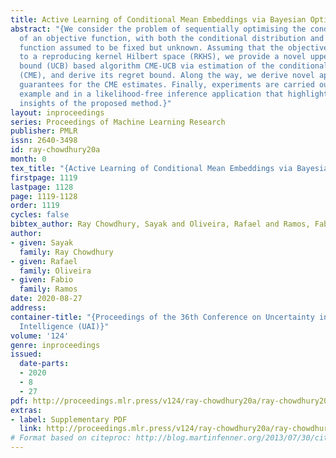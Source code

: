```yaml
---
title: Active Learning of Conditional Mean Embeddings via Bayesian Optimisation
abstract: "{We consider the problem of sequentially optimising the conditional expectation
  of an objective function, with both the conditional distribution and the objective
  function assumed to be fixed but unknown. Assuming that the objective function belongs
  to a reproducing kernel Hilbert space (RKHS), we provide a novel upper confidence
  bound (UCB) based algorithm CME-UCB via estimation of the conditional mean embeddings
  (CME), and derive its regret bound. Along the way, we derive novel approximation
  guarantees for the CME estimates. Finally, experiments are carried out in a synthetic
  example and in a likelihood-free inference application that highlight the useful
  insights of the proposed method.}"
layout: inproceedings
series: Proceedings of Machine Learning Research
publisher: PMLR
issn: 2640-3498
id: ray-chowdhury20a
month: 0
tex_title: "{Active Learning of Conditional Mean Embeddings via Bayesian Optimisation}"
firstpage: 1119
lastpage: 1128
page: 1119-1128
order: 1119
cycles: false
bibtex_author: Ray Chowdhury, Sayak and Oliveira, Rafael and Ramos, Fabio
author:
- given: Sayak
  family: Ray Chowdhury
- given: Rafael
  family: Oliveira
- given: Fabio
  family: Ramos
date: 2020-08-27
address: 
container-title: "{Proceedings of the 36th Conference on Uncertainty in Artificial
  Intelligence (UAI)}"
volume: '124'
genre: inproceedings
issued:
  date-parts:
  - 2020
  - 8
  - 27
pdf: http://proceedings.mlr.press/v124/ray-chowdhury20a/ray-chowdhury20a.pdf
extras:
- label: Supplementary PDF
  link: http://proceedings.mlr.press/v124/ray-chowdhury20a/ray-chowdhury20a-supp.pdf
# Format based on citeproc: http://blog.martinfenner.org/2013/07/30/citeproc-yaml-for-bibliographies/
---
```


